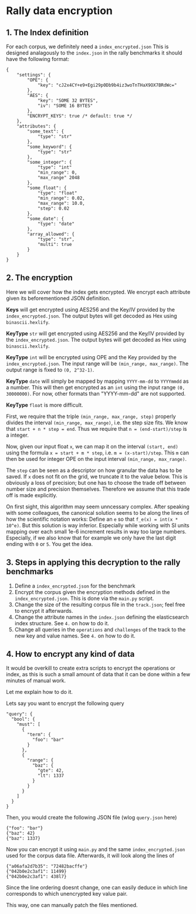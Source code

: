 # Rally data encryption

## 1. The Index definition
For each corpus, we definitely need a `index_encrypted.json`
This is designed analagously to the `index.json` in the rally benchmarks it should have the following format:
```
{
    "settings": {
        "OPE": {
            "key": "cJ2x4CY+e9+Egi29p0Db9b4iz3woTnTHaX9OX7BRdWc="
        },
        "AES": {
            "key": "SOME 32 BYTES",
            "iv": "SOME 16 BYTES"
        },
        "ENCRYPT_KEYS": true /* default: true */
    },
    "attributes": {
        "some_text": {
            "type": "str"
        },
        "some_keyword": {
            "type": "str"
        },
        "some_integer": {
            "type": "int"
            "min_range": 0,
            "max_range" 2048
        },
        "some_float": {
            "type": "float"
            "min_range": 0.02,
            "max_range": 10.0,
            "step": 0.02
        },
        "some_date": {
            "type": "date"
        },
        "array_allowed": {
            "type": "str",
            "multi": true
        }
    }
}
```

## 2. The encryption

Here we will cover how the index gets encrypted. We encrypt each attribute given its beforementioned JSON definition.

**Keys** will get encrypted using AES256 and the Key/IV provided by the `index_encrypted.json`. 
The output bytes will get decoded as Hex using `binascii.hexlify`.

**KeyType** `str` will get encrypted using AES256 and the Key/IV provided by the `index_encrypted.json`.
The output bytes will get decoded as Hex using `binascii.hexlify`.

**KeyType** `int` will be encrypted using OPE and the Key provided by the `index_encrypted.json`.
The input range will be `(min_range, max_range)`.
The output range is fixed to `(0, 2^32-1)`.

**KeyType** `date` will simply be mapped by mapping `YYYY-mm-dd` to `YYYYmmdd` as a number. This will then get encrypted as an `int` using the input range `(0, 30000000)`. For now, other formats than "YYYY-mm-dd" are not supported.

**KeyType** `float` is more difficult.

First, we require that the triple `(min_range, max_range, step)` properly divides the interval `(min_range, max_range)`, i.e. the step size fits.
We know that `start + n * step = end`. Thus we require that `n = (end-start)/step` is a integer.

Now, given our input float `x`, we can map it on the interval `(start, end)` using the formula
`x = start + m * step`, i.e. `m = (x-start)/step`. This `m` can then be used for integer OPE on the input interval `(min_range, max_range)`.

The `step` can be seen as a descriptor on how granular the data has to be saved. If `x` does not fit on the grid, we truncate it to the value below. This is obviously a loss of precision; but one has to choose the trade off between number size and precision themselves. Therefore we assume that this trade off is made explicitly.

On first sight, this algorithm may seem unncessary complex. After speaking with some colleagues, the canonical solution seems to be along the lines of how the scientific notation works: Define an `e` so that `f_e(x) = int(x * 10^e)`.
But this solution is way inferior. Especially while working with SI units mapping over each small 1e-6 increment results in way too large numbers. Especially, if we also know that for example we only have the last digit ending with `0` or `5`. You get the idea.


## 3. Steps in applying this decryption to the rally benchmarks

1. Define a `index_encrypted.json` for the benchmark
2. Encrypt the corpus given the encryption methods defined in the `index_encrypted.json`. This is done via the `main.py` script.
3. Change the size of the resulting corpus file in the `track.json`; feel free to encrypt it afterwards.
3. Change the attribute names in the `index.json` defining the elasticsearch index structure. See `4.` on how to do it.
4. Change all queries in the `operations` and `challenges` of the track to the new key and value names. See `4.` on how to do it.

## 4. How to encrypt any kind of data

It would be overkill to create extra scripts to encrypt the operations or index, as this is such a small amount of data that it can be done within a few minutes of manual work.

Let me explain how to do it.

Lets say you want to encrypt the following query
```
"query": {
  "bool": {
    "must": [
      {
        "term": {
          "foo": "bar"
        }
      },
      {
        "range": {
          "baz": {
            "gte": 42,
            "lt": 1337
          }
        }
      }
    ]
  }
}
```

Then, you would create the following JSON file (wlog `query.json` here)
```
{"foo": "bar"}
{"baz": 42}
{"baz": 1337}
```
Now you can encrypt it using `main.py` and the same `index_encrypted.json` used for the corpus data file. Afterwards, it will look along the lines of
```
{"a06afa2d7b35": "72482bacffe"}
{"042b0e2c3af1": 11499}
{"042b0e2c3af1": 438l7}
```
Since the line ordering doesnt change, one can easily deduce in which line corresponds to which unencrypted key value pair.

This way, one can manually patch the files mentioned.
